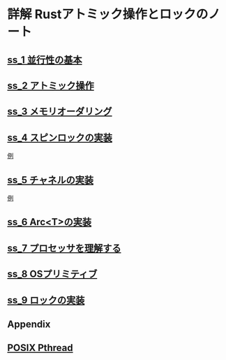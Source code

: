 # 詳解 Rustアトミック操作とロックのノート

## [ss\_1 並行性の基本](./src/ss_1)

## [ss\_2 アトミック操作](./src/ss_2)

## [ss\_3 メモリオーダリング](./src/ss_3)

## [ss\_4 スピンロックの実装](./src/spinlock)

[例](./src/ss_4/)

## [ss\_5 チャネルの実装](./src/channel)

[例](./src/ss_5/)

## [ss\_6 Arc\<T\>の実装](./src/arc)

## [ss\_7 プロセッサを理解する](./src/cpu)

## [ss\_8 OSプリミティブ](./src/ss_8)

## [ss\_9 ロックの実装](./src/lock)

## Appendix

## [POSIX Pthread](./posix_pthreads_c)
